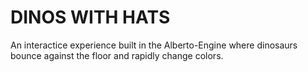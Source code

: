# DINOS WITH HATS
An interactice experience built in the Alberto-Engine where dinosaurs bounce against the floor and rapidly change colors.
